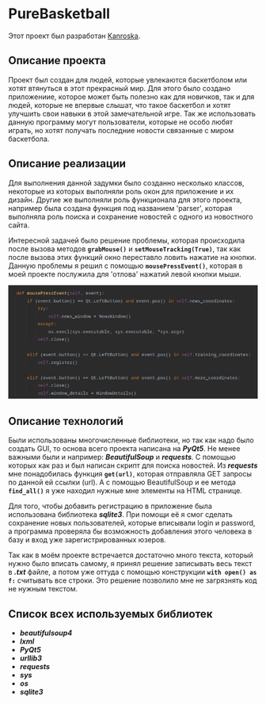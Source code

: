 # PureBasketball

Этот проект был разработан [Kanroska](https://github.com/Kanroshka).

## Описание проекта
Проект был создан для людей, которые увлекаются баскетболом или хотят втянуться в этот прекрасный мир.
Для этого было создано приложениие, которое может быть полезно как для новичков, так и для людей, которые не впервые слышат, что такое баскетбол и хотят
улучшить свои навыки в этой замечательной игре. Так же использовать данную программу могут пользователи, которые не особо любят играть, но хотят получать последние
новости связанные с миром баскетбола.

## Описание реализации
Для выполнения данной задумки было созданно несколько классов, некоторые из которых выполняли роль окон для приложение и их дизайн.
Другие же выполняли роль функционала для этого проекта, например была создана функция под названием 'parser', которая выполняла роль
поиска и сохранение новостей с одного из новостного сайта.

Интересной задачей было решение проблемы, которая происходила после вызова методов  **`grabMouse()`** и **`setMouseTracking(True)`**, так как после вызова этих функций
окно переставло ловить нажатие на кнопки. Данную проблемы я решил с помощью **`mousePressEvent()`**, которая в моей проекте послужила для 'отлова'
нажатий левой кнопки мыши.

![Реализация mousePressEvent](PureBasketball/img/for_readme2.png 'Реализация mousePressEven()')

## Описание технологий
Были использованы многочисленные библиотеки, но так как надо было создать GUI, то основа всего проекта написана на ***PyQt5***. Не менее важными были и например:
***BeautifulSoup*** и ***requests***. С помощью которых как раз и был написан скрипт для поиска новостей. Из ***requests*** мне понадобилась функция
**`get(url)`**, которая отправляла GET запросы по данной ей ссылки (url). А с помощью BeautifulSoup и ее метода **`find_all()`** я уже находил нужные мне элементы на HTML странице.

Для того, чтобы добавить регистрацию в приложение была использована библиотека ***sqlite3***. При помощи её я смог сделать сохранение новых пользователей, которые
вписывали login и password, а программа проверяла бы возможность добавления этого человека в базу и вход уже зарегистрированных юзеров.

Так как в моём проекте встречается достаточно много текста, который нужно было вписать самому, я принял решение записывать весь текст в ***.txt*** файле, а потом уже
оттуда с помощью конструкции **`with open() as f:`** считывать все строки. Это решение позволило мне не загрязнять код не нужным текстом. 



## Список всех используемых библиотек
- ***beautifulsoup4***
- ***lxml***
- ***PyQt5***
- ***urllib3***
- ***requests***
- ***sys***
- ***os***
- ***sqlite3***
